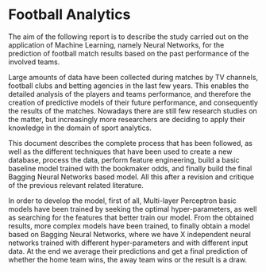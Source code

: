# Football Analytics

The aim of the following report is to describe the study carried out on the application
of Machine Learning, namely Neural Networks, for the prediction of football match results
based on the past performance of the involved teams.

Large amounts of data have been collected during matches by TV channels, football clubs
and betting agencies in the last few years. This enables the detailed analysis of the players
and teams performance, and therefore the creation of predictive models of their future
performance, and consequently the results of the matches. Nowadays there are still few
research studies on the matter, but increasingly more researchers are deciding to apply
their knowledge in the domain of sport analytics.

This document describes the complete process that has been followed, as well as the different
techniques that have been used to create a new database, process the data, perform
feature engineering, build a basic baseline model trained with the bookmaker odds, and
finally build the final Bagging Neural Networks based model. All this after a revision
and critique of the previous relevant related literature.

In order to develop the model, first of all, Multi-layer Perceptron basic models have been
trained by seeking the optimal hyper-parameters, as well as searching for the features
that better train our model. From the obtained results, more complex models have been
trained, to finally obtain a model based on Bagging Neural Networks, where we have X
independent neural networks trained with different hyper-parameters and with different
input data. At the end we average their predictions and get a final prediction of whether
the home team wins, the away team wins or the result is a draw.
